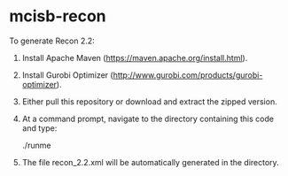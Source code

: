 # mcisb-recon

To generate Recon 2.2:

1. Install Apache Maven (https://maven.apache.org/install.html).
2. Install Gurobi Optimizer (http://www.gurobi.com/products/gurobi-optimizer).
3. Either pull this repository or download and extract the zipped version.
4. At a command prompt, navigate to the directory containing this code and type:

      ./runme
      
5. The file recon_2.2.xml will be automatically generated in the directory.
